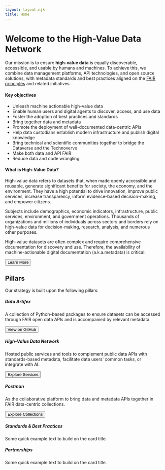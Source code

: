 ```yaml
---
layout: layout.njk
title: Home
---
```


<div class="p-5 mb-4 bg-primary rounded-5 text-white" style="background-image: url('/assets/img/hvdnet_hero_bg.jpg');">
  <div class="container-fluid py-5">
    <h1 class="display-5 fw-bold">Welcome to the High-Value Data Network</h1>
    <p class="col-md-8 fs-4">
    Our mission is to ensure <b>high-value data</b> is equally discoverable, accessible, and usable by humans and machines. 
    To achieve this, we combine data management platforms, API technologies, and open source solutions, 
    with metadata standards and best practices aligned on the <a href="https://www.go-fair.org/fair-principles/" target="_blank">FAIR principles</a> and related initiatives.
    </p>
  </div>
</div>

<div class="row mb-4">
  <div class="col-md-6 d-flex">
    <div class="card text-white bg-secondary mb-3 w-100 h-100 d-flex flex-column">
      <div class="card-body flex-grow-1">
        <h4 class="card-title">Key objectives</h5>
        <ul>
          <li>Unleash machine actionable high-value data</li>
          <li>Enable human users and digital agents to discover, access, and use data</li>
          <li>Foster the adoption of best practices and standards</li>
          <li>Bring together data and metadata</li>
          <li>Promote the deployment of well-documented data-centric APIs</li>
          <li>Help data custodians establish modern infrastructure and publish digital knowledge</li>
          <li>Bring technical and scientific communities together to bridge the Dataverse and the Technoverve</li>
          <li>Make both data and API FAIR</li>
          <li>Reduce data and code wrangling</li>
        </ul>
        </p>
      </div>
    </div>
  </div>
  <div class="col-md-6 d-flex">
    <div class="card text-white bg-secondary mb-3 w-100 h-100 d-flex flex-column">
      <div class="card-body flex-grow-1">
        <h4 class="card-title">What is High-Value Data?</h5>
        <p class="card-text">High-value data refers to datasets that, when made openly accessible and reusable, generate significant benefits for society, the economy, and the environment. They have a high potential to drive innovation, improve public services, increase transparency, inform evidence-based decision-making, and empower citizens. </p>
        <p>Subjects include demographics, economic indicators, infrastructure, public services, environment, and government operations. Thousands of organizations and millions of individuals across sectors and borders rely on high-value data for decision-making, research, analysis, and numerous other purposes.</p>
        <p>High-value datasets are often complex and require comprehensive documentation for discovery and use. Therefore, the availability of machine-actionable digital documentation (a.k.a.metadata) is critical.</p>
        <button class="btn btn-primary btn-sm" type="button">Learn More</button>
      </div>
    </div>
  </div>
</div>


## Pillars

Our strategy is built upon the following pillars:

<div class="row mb-4">
  <div class="col-md-4 d-flex">
    <div class="card text-white bg-primary mb-3 w-100 h-100 d-flex flex-column">
      <div class="card-body flex-grow-1">
        <h5 class="card-title">Data Artifex</h5>
        <p class="card-text">A collection of Python-based packages to ensure datasets can be accessed through FAIR open data APIs and is accompanied by relevant metadata.</p>
      </div>
      <button class="btn btn-primary btn-sm" type="button">View on GitHub</button>
    </div>
  </div>
  <div class="col-md-4 d-flex">
    <div class="card text-white bg-primary mb-3 w-100 h-100 d-flex flex-column">
      <div class="card-body flex-grow-1">
        <h5 class="card-title">High-Value Data Network</h5>
        <p class="card-text">Hosted public services and tools to complement public data APIs with standards-based metadata, facilitate data users' common tasks, or integrate with AI.</p>
      </div>
      <button class="btn btn-primary btn-sm" type="button">Explore Services</button>
    </div>
  </div>
  <div class="col-md-4 d-flex">
    <div class="card text-white bg-primary mb-3 w-100 h-100 d-flex flex-column">
      <div class="card-body flex-grow-1">
        <h5 class="card-title">Postman</h5>
        <p class="card-text">As the collaborative platform to bring data and metadata APIs together in FAIR data-centric collections.</p>
      </div>
      <button class="btn btn-primary btn-sm" type="button">Explore Collections</button>
    </div>
  </div>
</div>

<div class="row">
  <div class="col-md-6">
    <div class="card text-white bg-primary mb-3">
      <div class="card-body">
        <h5 class="card-title">Standards & Best Practices</h5>
        <p class="card-text">Some quick example text to build on the card title.</p>
      </div>
    </div>
  </div>
  <div class="col-md-6">
    <div class="card text-white bg-primary mb-3">
      <div class="card-body">
        <h5 class="card-title">Partnerships</h5>
        <p class="card-text">Some quick example text to build on the card title.</p>
      </div>
    </div>
  </div>
</div>

